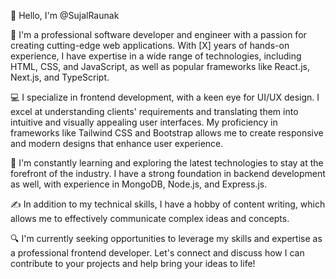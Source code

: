 👋 Hello, I'm @SujalRaunak

🚀 I'm a professional software developer and engineer with a passion for creating cutting-edge web applications. With [X] years of hands-on experience, I have expertise in a wide range of technologies, including HTML, CSS, and JavaScript, as well as popular frameworks like React.js, Next.js, and TypeScript.

💻 I specialize in frontend development, with a keen eye for UI/UX design. I excel at understanding clients' requirements and translating them into intuitive and visually appealing user interfaces. My proficiency in frameworks like Tailwind CSS and Bootstrap allows me to create responsive and modern designs that enhance user experience.

🌟 I'm constantly learning and exploring the latest technologies to stay at the forefront of the industry. I have a strong foundation in backend development as well, with experience in MongoDB, Node.js, and Express.js.

✍️ In addition to my technical skills, I have a hobby of content writing, which allows me to effectively communicate complex ideas and concepts.

🔍 I'm currently seeking opportunities to leverage my skills and expertise as a professional frontend developer. Let's connect and discuss how I can contribute to your projects and help bring your ideas to life!
